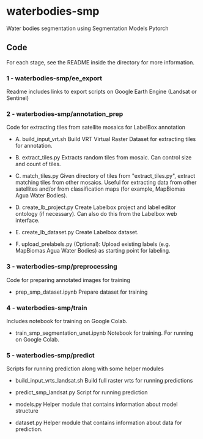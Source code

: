 # waterbodies-smp
Water bodies segmentation using Segmentation Models Pytorch

## Code

For each stage, see the README inside the directory for more information.

### 1 - waterbodies-smp/ee_export

Readme includes links to export scripts on Google Earth Engine (Landsat or Sentinel)


### 2 - waterbodies-smp/annotation_prep

Code for extracting tiles from satellite mosaics for LabelBox annotation

- A. build_input_vrt.sh
Build VRT Virtual Raster Dataset for extracting tiles for annotation.

- B. extract_tiles.py
Extracts random tiles from mosaic. Can control size and count of tiles.

- C. match_tiles.py
Given directory of tiles from "extract_tiles.py", extract matching tiles from other mosaics.
    Useful for extracting data from other satellites and/or from classification maps (for
    example, MapBiomas Agua Water Bodies).

- D. create_lb_project.py
Create Labelbox project and label editor ontology (if necessary). Can also do this from
    the Labelbox web interface.

- E. create_lb_dataset.py
Create Labelbox dataset.

- F. upload_prelabels.py
(Optional): Upload existing labels (e.g. MapBiomas Agua Water Bodies) as starting point
    for labeling.

### 3 - waterbodies-smp/preprocessing

Code for preparing annotated images for training

- prep_smp_dataset.ipynb
Prepare dataset for training


### 4 - waterbodies-smp/train

Includes notebook for training on Google Colab.

- train_smp_segmentation_unet.ipynb
Notebook for training. For running on Google Colab.


### 5 - waterbodies-smp/predict

Scripts for running prediction along with some helper modules

- build_input_vrts_landsat.sh
Build full raster vrts for running predictions

- predict_smp_landsat.py
Script for running prediction

- models.py
Helper module that contains information about model structure

- dataset.py
Helper module that contains information about data for prediction.
